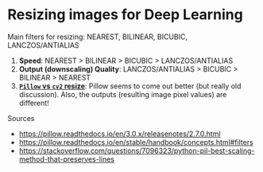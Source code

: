 # Resizing images for Deep Learning

Main filters for resizing: NEAREST, BILINEAR, BICUBIC, LANCZOS/ANTIALIAS

1. **Speed**: NEAREST > BILINEAR > BICUBIC > LANCZOS/ANTIALIAS
2. **Output (downscaling) Quality**: LANCZOS/ANTIALIAS > BICUBIC > BILINEAR > NEAREST
3. [**`Pillow` vs `cv2` resize**](https://github.com/python-pillow/Pillow/issues/2718): Pillow seems to come out better (but really old discussion). Also, the outputs (resulting image pixel values) are different!

Sources
- https://pillow.readthedocs.io/en/3.0.x/releasenotes/2.7.0.html
- https://pillow.readthedocs.io/en/stable/handbook/concepts.html#filters
- https://stackoverflow.com/questions/7096323/python-pil-best-scaling-method-that-preserves-lines